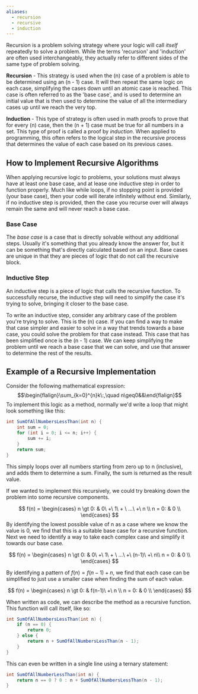```yaml
---
aliases:
  - recursion
  - recursive
  - induction
---
```

Recursion is a problem solving strategy where your logic will call *itself* repeatedly to solve a problem. While the terms 'recursion' and 'induction' are often used interchangeably, they actually refer to different sides of the same type of problem solving.

**Recursion** - This strategy is used when the (n) case of a problem is able to be determined using an (n - 1) case. It will then repeat the same logic on each case, simplifying the cases down until an atomic case is reached. This case is often referred to as the 'base case', and is used to determine an initial value that is then used to determine the value of all the intermediary cases up until we reach the very top.

**Induction** - This type of strategy is often used in math proofs to prove that for every (n) case, then the (n + 1) case must be true for all numbers in a set. This type of proof is called a proof by *induction*. When applied to programming, this often refers to the logical step in the recursive process that determines the value of each case based on its previous cases.

## How to Implement Recursive Algorithms

When applying recursive logic to problems, your solutions must always have at least one base case, and at lease one inductive step in order to function properly. Much like while loops, if no stopping point is provided (your base case), then your code will iterate infinitely without end. Similarly, if no inductive step is provided, then the case you recurse over will always remain the same and will never reach a base case.
### Base Case
The *base case* is a case that is directly solvable without any additional steps. Usually it's something that you already know the answer for, but it can be something that's directly calculated based on an input. Base cases are unique in that they are pieces of logic that do not call the recursive block.
### Inductive Step
An inductive step is a piece of logic that calls the recursive function. To successfully recurse, the inductive step will need to simplify the case it's trying to solve, bringing it closer to the base case. 

To write an inductive step, consider any arbitrary case of the problem you're trying to solve. This is the (n) case. If you can find a way to make that case simpler and easier to solve in a way that trends towards a base case, you could solve the problem for that case instead. This case that has been simplified once is the (n - 1) case. We can keep simplifying the problem until we reach a base case that we can solve, and use that answer to determine the rest of the results.
## Example of a Recursive Implementation

Consider the following mathematical expression:
$$\begin{flalign}\sum_{k=0}^{n}k\:,\quad n\geq0&&\end{flalign}$$
To implement this logic as a method, normally we'd write a loop that might look something like this:

```cs
int SumOfAllNumbersLessThan(int n) {
    int sum = 0;
    for (int i = 0; i <= n; i++) {
        sum += i;
    }
    return sum;
}
```

This simply loops over all numbers starting from zero up to n (inclusive), and adds them to determine a sum. Finally, the sum is returned as the result value.

If we wanted to implement this recursively, we could try breaking down the problem into some recursive components. 

$$
f(n) = \begin{cases} 
      n \gt 0: & 0\ +\ 1\ + \ ...\ +\ n \\
      n = 0: & 0 \\
   \end{cases}
$$
By identifying the lowest possible value of n as a case where we know the value is 0, we find that this is a suitable base case for a recursive function. Next we need to identify a way to take each complex case and simplify it towards our base case.

$$
f(n) = \begin{cases} 
      n \gt 0: & 0\ +\ 1\ + \ ...\ +\ (n-1)\ +\ n\\
      n = 0: & 0 \\
   \end{cases}
$$

By identifying a pattern of $f(n) = f(n-1)+n$, we find that each case can be simplified to just use a smaller case when finding the sum of each value.

$$
f(n) = \begin{cases} 
      n \gt 0: & f(n-1)\ +\ n \\
      n = 0: & 0 \\
   \end{cases}
$$

When written as code, we can describe the method as a recursive function. This function will call itself, like so:

```cs
int SumOfAllNumbersLessThan(int n) {
    if (n == 0) {
        return 0;
    } else {
        return n + SumOfAllNumbersLessThan(n - 1);
    }
}
```

This can even be written in a single line using a ternary statement:

```cs
int SumOfAllNumberLessThan(int n) {
    return n == 0 ? 0 : n + SumOfAllNumbersLessThan(n - 1);
}
```
